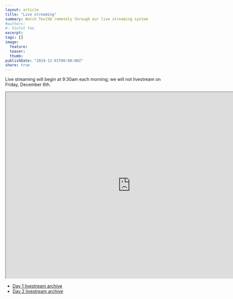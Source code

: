 ```yaml
---
layout: article
title: "Live streaming"
summary: Watch TextXD remotely through our live streaming system
#authors:
#- Violet Yao
excerpt: 
tags: []
image:
  feature:
  teaser:
  thumb:
publishDate: "2019-12-01T00:00:00Z"
share: true
---
```


Live streaming will begin at 9:30am each morning; we will not livestream on Friday, December 6th.

<iframe src="https://berkeley-haas.hosted.panopto.com/Panopto/Pages/Viewer.aspx?id=4fcf40d0-28b4-4251-ad75-ab17014d8a43" width="800" height="600"></iframe>

* [Day 1 livestream archive](https://berkeley-haas.hosted.panopto.com/Panopto/Pages/Viewer.aspx?id=12245c2c-f7a3-46d3-82c1-ab170149570c)
* [Day 2 livestream archive](https://berkeley-haas.hosted.panopto.com/Panopto/Pages/Viewer.aspx?id=276daa74-7298-40b1-9503-ab17014b5863)
